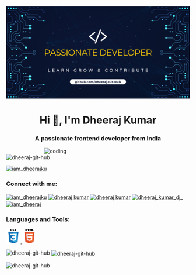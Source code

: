 ![logo](GitHubBanner.png)
<h1 align="center">Hi 👋, I'm Dheeraj Kumar</h1>
<h3 align="center">A passionate frontend developer from India</h3>

<img align="right" alt="coding" width="400px" src="https://media.tenor.com/TyhWL7gJwPgAAAAi/peppo-dance.gif">

<p align="left"> <img src="https://komarev.com/ghpvc/?username=dheeraj-git-hub&label=Profile%20views&color=0e75b6&style=flat" alt="dheeraj-git-hub" /> </p>

<p align="left"> <a href="https://twitter.com/iam_dheerajku" target="blank"><img src="https://img.shields.io/twitter/follow/iam_dheerajku?logo=twitter&style=for-the-badge" alt="iam_dheerajku" /></a> </p>

<h3 align="left">Connect with me:</h3>
<p align="left">
<a href="https://twitter.com/iam_dheerajku" target="blank"><img align="center" src="https://raw.githubusercontent.com/rahuldkjain/github-profile-readme-generator/master/src/images/icons/Social/twitter.svg" alt="iam_dheerajku" height="30" width="40" /></a>
<a href="https://linkedin.com/in/dheeraj kumar" target="blank"><img align="center" src="https://raw.githubusercontent.com/rahuldkjain/github-profile-readme-generator/master/src/images/icons/Social/linked-in-alt.svg" alt="dheeraj kumar" height="30" width="40" /></a>
<a href="https://fb.com/dheeraj kumar" target="blank"><img align="center" src="https://raw.githubusercontent.com/rahuldkjain/github-profile-readme-generator/master/src/images/icons/Social/facebook.svg" alt="dheeraj kumar" height="30" width="40" /></a>
<a href="https://instagram.com/dheeraj_kumar_dj_" target="blank"><img align="center" src="https://raw.githubusercontent.com/rahuldkjain/github-profile-readme-generator/master/src/images/icons/Social/instagram.svg" alt="dheeraj_kumar_dj_" height="30" width="40" /></a>
<a href="https://discord.gg/iam_dheeraj" target="blank"><img align="center" src="https://raw.githubusercontent.com/rahuldkjain/github-profile-readme-generator/master/src/images/icons/Social/discord.svg" alt="iam_dheeraj" height="30" width="40" /></a>
</p>

<h3 align="left">Languages and Tools:</h3>
<p align="left"> <a href="https://www.w3schools.com/css/" target="_blank" rel="noreferrer"> <img src="https://raw.githubusercontent.com/devicons/devicon/master/icons/css3/css3-original-wordmark.svg" alt="css3" width="40" height="40"/> </a> <a href="https://www.w3.org/html/" target="_blank" rel="noreferrer"> <img src="https://raw.githubusercontent.com/devicons/devicon/master/icons/html5/html5-original-wordmark.svg" alt="html5" width="40" height="40"/> </a> </p>

<p><img align="left" src="https://github-readme-stats.vercel.app/api/top-langs?username=dheeraj-git-hub&show_icons=true&locale=en&layout=compact" alt="dheeraj-git-hub" /></p>

<p>&nbsp;<img align="center" src="https://github-readme-stats.vercel.app/api?username=dheeraj-git-hub&show_icons=true&locale=en" alt="dheeraj-git-hub" /></p>

<p><img align="center" src="https://github-readme-streak-stats.herokuapp.com/?user=dheeraj-git-hub&" alt="dheeraj-git-hub" /></p>

